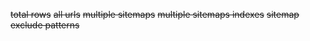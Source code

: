 ~~total rows~~
~~all urls~~
~~multiple sitemaps~~
~~multiple sitemaps indexes~~
~~sitemap exclude patterns~~
